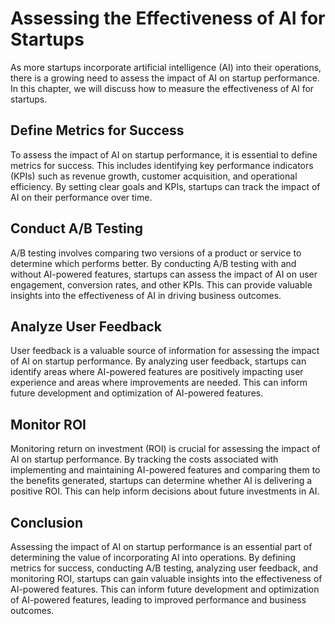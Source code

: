 Assessing the Effectiveness of AI for Startups
=====================================================================================================

As more startups incorporate artificial intelligence (AI) into their operations, there is a growing need to assess the impact of AI on startup performance. In this chapter, we will discuss how to measure the effectiveness of AI for startups.

Define Metrics for Success
--------------------------

To assess the impact of AI on startup performance, it is essential to define metrics for success. This includes identifying key performance indicators (KPIs) such as revenue growth, customer acquisition, and operational efficiency. By setting clear goals and KPIs, startups can track the impact of AI on their performance over time.

Conduct A/B Testing
-------------------

A/B testing involves comparing two versions of a product or service to determine which performs better. By conducting A/B testing with and without AI-powered features, startups can assess the impact of AI on user engagement, conversion rates, and other KPIs. This can provide valuable insights into the effectiveness of AI in driving business outcomes.

Analyze User Feedback
---------------------

User feedback is a valuable source of information for assessing the impact of AI on startup performance. By analyzing user feedback, startups can identify areas where AI-powered features are positively impacting user experience and areas where improvements are needed. This can inform future development and optimization of AI-powered features.

Monitor ROI
-----------

Monitoring return on investment (ROI) is crucial for assessing the impact of AI on startup performance. By tracking the costs associated with implementing and maintaining AI-powered features and comparing them to the benefits generated, startups can determine whether AI is delivering a positive ROI. This can help inform decisions about future investments in AI.

Conclusion
----------

Assessing the impact of AI on startup performance is an essential part of determining the value of incorporating AI into operations. By defining metrics for success, conducting A/B testing, analyzing user feedback, and monitoring ROI, startups can gain valuable insights into the effectiveness of AI-powered features. This can inform future development and optimization of AI-powered features, leading to improved performance and business outcomes.
